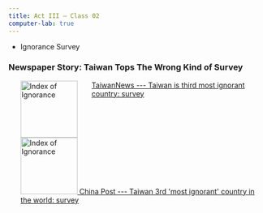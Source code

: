 ```yaml
---
title: Act III — Class 02
computer-lab: true
---
```


- Ignorance Survey


### Newspaper Story: Taiwan Tops The Wrong Kind of Survey

<ul>
  <li style="overflow: auto;">
    <a href="http://www.taiwannews.com.tw/en/news/3057146">
      <img alt="Index of Ignorance" src="http://tnimage.taiwannews.com.tw/photos/shares/585cd5e93dd92.jpg" style="height: 8em; float: left; padding-right: 2em;">
      TaiwanNews --- Taiwan is third most ignorant country: survey
    </a>
  </li>
  <li style="overflow: auto;">
    <a href="http://www.chinapost.com.tw/taiwan/national/national-news/2016/12/25/487625/Taiwan-3rd.htm">
      <img alt="Index of Ignorance" src="http://www.chinapost.com.tw/news_images/20161225/p01n001.jpg" style="height: 8em;">
      China Post --- Taiwan 3rd 'most ignorant' country in the world: survey
    </a>
  </li>
</ul>

